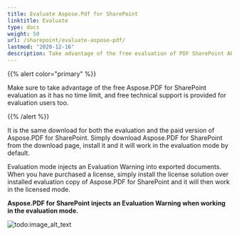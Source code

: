 ```yaml
---
title: Evaluate Aspose.Pdf for SharePoint 
linktitle: Evaluate
type: docs
weight: 50
url: /sharepoint/evaluate-aspose-pdf/
lastmod: "2020-12-16"
description: Take advantage of the free evaluation of PDF SharePoint API as it has no time limit, and free technical support is provided for evaluation users too.
---
```


{{% alert color="primary" %}}

Make sure to take advantage of the free Aspose.PDF for SharePoint evaluation as it has no time limit, and free technical support is provided for evaluation users too.

{{% /alert %}}

It is the same download for both the evaluation and the paid version of Aspose.PDF for SharePoint. Simply download Aspose.PDF for SharePoint from the download page, install it and it will work in the evaluation mode by default.

Evaluation mode injects an Evaluation Warning into exported documents. When you have purchased a license, simply install the license solution over installed evaluation copy of Aspose.PDF for SharePoint and it will then work in the licensed mode.

**Aspose.PDF for SharePoint injects an Evaluation Warning when working in the evaluation mode.**

![todo:image_alt_text](evaluate-aspose-pdf_1.png)
